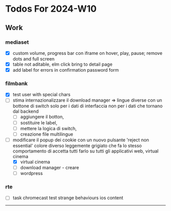 # Todos For 2024-W10

## Work

### mediaset

- [x] custom volume, progress bar con iframe on hover, play, pause; remove dots and full screen
- [x] table not aditable, elm click bring to detail page
- [x] add label for errors in confirmation password form

### filmbank

- [x] test user with special chars
- [ ] stima internazionalizzare il download manager => lingue diverse con un bottone di switch solo per i dati di interfaccia non per i dati che tornano dal backend
  - [ ] aggiungere il botton,
  - [ ] sostituire le label,
  - [ ] mettere la logica di switch,
  - [ ] creazione file multilingue
- [ ] modificare il popup dei cookie con un nuovo pulsante 'reject non essential' colore diverso leggemente grigiato che fa lo stesso comportamento di accetta tutti farlo su tutti gli applicativi web, virtual cinema
  - [x] virtual cinema
  - [ ] download manager - creare
  - [ ] wordpress

### rte

- [ ] task chromecast test strange behaviours ios content

---
